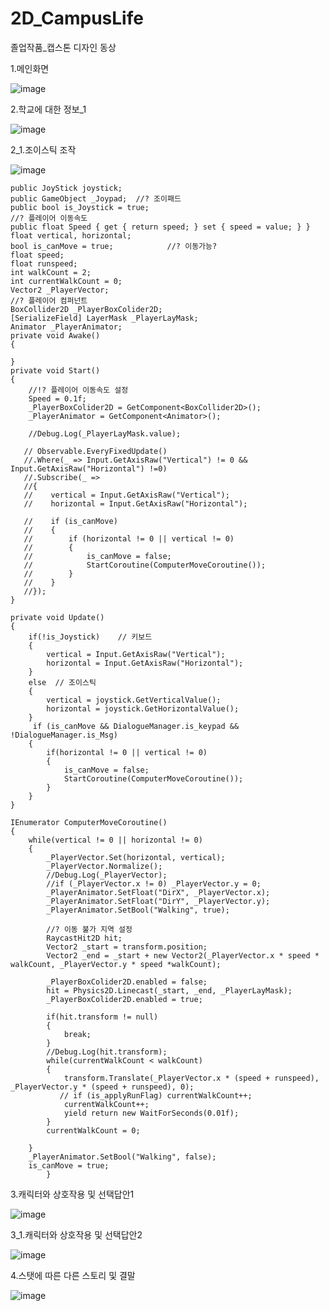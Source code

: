 # 2D_CampusLife
 
졸업작품_캡스톤 디자인 동상

1.메인화면

![image](https://user-images.githubusercontent.com/48191157/71571288-e76d4c80-2b1c-11ea-9eb2-7bc3216c305e.png)

2.학교에 대한 정보_1

![image](https://user-images.githubusercontent.com/48191157/71571306-fe13a380-2b1c-11ea-841f-24e11aaccfce.png)

2_1.조이스틱 조작

![image](https://user-images.githubusercontent.com/48191157/71571319-0835a200-2b1d-11ea-8afe-b9f99bc8c171.png)

    public JoyStick joystick;
    public GameObject _Joypad;  //? 조이패드
    public bool is_Joystick = true;
    //? 플레이어 이동속도
    public float Speed { get { return speed; } set { speed = value; } }
    float vertical, horizontal;
    bool is_canMove = true;            //? 이동가능?
    float speed;
    float runspeed;
    int walkCount = 2;
    int currentWalkCount = 0;
    Vector2 _PlayerVector;
    //? 플레이어 컴퍼넌트
    BoxCollider2D _PlayerBoxColider2D;
    [SerializeField] LayerMask _PlayerLayMask;
    Animator _PlayerAnimator;
    private void Awake()
    {          

    }
    private void Start()
    {
        //!? 플레이어 이동속도 설정
        Speed = 0.1f;
        _PlayerBoxColider2D = GetComponent<BoxCollider2D>();
        _PlayerAnimator = GetComponent<Animator>();

        //Debug.Log(_PlayerLayMask.value);

       // Observable.EveryFixedUpdate()
       //.Where(_ => Input.GetAxisRaw("Vertical") != 0 && Input.GetAxisRaw("Horizontal") !=0)
       //.Subscribe(_ =>
       //{
       //    vertical = Input.GetAxisRaw("Vertical");
       //    horizontal = Input.GetAxisRaw("Horizontal");

       //    if (is_canMove)
       //    {
       //        if (horizontal != 0 || vertical != 0)
       //        {
       //            is_canMove = false;
       //            StartCoroutine(ComputerMoveCoroutine());
       //        }
       //    }
       //});
    }
    
    private void Update()
    {
        if(!is_Joystick)    // 키보드
        {
            vertical = Input.GetAxisRaw("Vertical");
            horizontal = Input.GetAxisRaw("Horizontal");
        }
        else  // 조이스틱
        {
            vertical = joystick.GetVerticalValue();
            horizontal = joystick.GetHorizontalValue();
        }     
         if (is_canMove && DialogueManager.is_keypad && !DialogueManager.is_Msg)
        {
            if(horizontal != 0 || vertical != 0)
            {
                is_canMove = false;
                StartCoroutine(ComputerMoveCoroutine());
            }
        }
    }
    
    IEnumerator ComputerMoveCoroutine()
    {
        while(vertical != 0 || horizontal != 0)
        {            
            _PlayerVector.Set(horizontal, vertical);
            _PlayerVector.Normalize();
            //Debug.Log(_PlayerVector);
            //if (_PlayerVector.x != 0) _PlayerVector.y = 0;
            _PlayerAnimator.SetFloat("DirX", _PlayerVector.x);
            _PlayerAnimator.SetFloat("DirY", _PlayerVector.y);
            _PlayerAnimator.SetBool("Walking", true);

            //? 이동 불가 지역 설정
            RaycastHit2D hit;
            Vector2 _start = transform.position;
            Vector2 _end = _start + new Vector2(_PlayerVector.x * speed * walkCount, _PlayerVector.y * speed *walkCount);

            _PlayerBoxColider2D.enabled = false;
            hit = Physics2D.Linecast(_start, _end, _PlayerLayMask);
            _PlayerBoxColider2D.enabled = true;

            if(hit.transform != null)
            {               
                break;
            }
            //Debug.Log(hit.transform);
            while(currentWalkCount < walkCount)
            {
                transform.Translate(_PlayerVector.x * (speed + runspeed), _PlayerVector.y * (speed + runspeed), 0);
               // if (is_applyRunFlag) currentWalkCount++;
                currentWalkCount++;
                yield return new WaitForSeconds(0.01f);
            }
            currentWalkCount = 0;
                        
        }
        _PlayerAnimator.SetBool("Walking", false);
        is_canMove = true;
            }

3.캐릭터와 상호작용 및 선택답안1

![image](https://user-images.githubusercontent.com/48191157/71571323-108ddd00-2b1d-11ea-9f29-8f8f03256b08.png)

3_1.캐릭터와 상호작용 및 선택답안2

![image](https://user-images.githubusercontent.com/48191157/71571329-184d8180-2b1d-11ea-88c7-c22b7e69c441.png)

4.스탯에 따른 다른 스토리 및 결말

![image](https://user-images.githubusercontent.com/48191157/71571337-1edbf900-2b1d-11ea-8f4f-a35c1ab0c9be.png)
